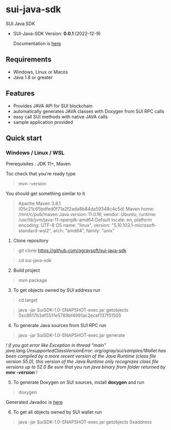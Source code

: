 # sui-java-sdk
SUI Java SDK

- SUI-Java-SDK Version: **0.0.1** (2022-12-9)

  Documentation is [here](https://github.com/ograysoft/sui-java-sdk/wiki)

## Requirements
 * Windows, Linux or Macos 
 * Java 1.8 or greater
 

 ## Features
 * Provides JAVA API for SUI blockchain
 * automatically generates JAVA classes with Doxygen from SUI RPC calls
 * easy call SUI methods with native JAVA calls
 * sample application provided

## Quick start

 ### Windows / Linux / WSL

  Prerequisites : JDK 11+, Maven

 Toc check that you're ready type
 > mvn -version

You should get something similar to it 
> Apache Maven 3.8.1 (05c21c65bdfed0f71a2f2ada8b84da59348c4c5d)
Maven home: /mnt/c/pub/maven
Java version: 11.0.16, vendor: Ubuntu, runtime: /usr/lib/jvm/java-11-openjdk-amd64
Default locale: en, platform encoding: UTF-8
OS name: "linux", version: "5.10.102.1-microsoft-standard-wsl2", arch: "amd64", family: "unix"


 1. Clone repository
 > git clone https://github.com/ograysoft/sui-java-sdk
 
> cd sui-java-sdk
 2. Build project
 > mvn package

 3. To get objects owned by SUI address run
 > cd target

 > java -jar SuiSDK-1.0-SNAPSHOT-exec.jar getobjects 0xc8617b3df5511e5789bf4991ac2ecef137f51505

 4. To generate Java sources from SUI RPC run
 > java -jar SuiSDK-1.0-SNAPSHOT-exec.jar generate
 
 *! if you got error like Exception in thread "main" java.lang.UnsupportedClassVersionError: org/ogray/sui/samples/Wallet has been compiled by a more recent version of the Java Runtime (class file version 55.0), this version of the Java Runtime only recognizes class file versions up to 52.0
 Be sure that you run java binary from folder returned by **mnv -version** !*

 5. To generate Doxygen on SUI sources, install **doxygen** and run
> doxygen

  Generated Javadoc is [here](https://ograysoft.github.io/sui-java-sdk/classorg_1_1sui_1_1_s_u_i.html)
  
  6. To get all objects owned by SUI wallet run
  
> java -jar SuiSDK-1.0-SNAPSHOT-exec.jar getobjects 0xaddress
